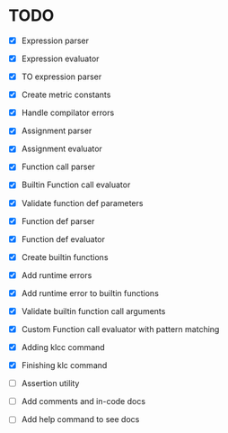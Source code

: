 # TODO

- [x] Expression parser
- [x] Expression evaluator
- [x] TO expression parser
- [x] Create metric constants
- [x] Handle compilator errors
- [x] Assignment parser
- [x] Assignment evaluator
- [x] Function call parser
- [x] Builtin Function call evaluator
- [x] Validate function def parameters
- [x] Function def parser
- [x] Function def evaluator
- [x] Create builtin functions
- [x] Add runtime errors
- [x] Add runtime error to builtin functions
- [x] Validate builtin function call arguments
- [x] Custom Function call evaluator with pattern matching
- [x] Adding klcc command
- [x] Finishing klc command

- [ ] Assertion utility
- [ ] Add comments and in-code docs
- [ ] Add help command to see docs